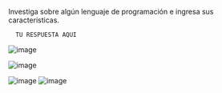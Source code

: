 Investiga sobre algún lenguaje de programación e ingresa sus características.

      TU RESPUESTA AQUI


  
  
  ![image](https://user-images.githubusercontent.com/113804653/193431044-d5c9203f-ac61-4091-9641-090d780948bd.png)
  
  ![image](https://user-images.githubusercontent.com/113804653/193431067-731e4f22-dc71-4f12-bc4b-b5c4ac714550.png)

![image](https://user-images.githubusercontent.com/113804653/193431088-b3d1e6c2-4775-4d0e-9bfc-343daf410278.png)
![image](https://user-images.githubusercontent.com/113804653/193431193-f6c38666-0a97-48db-9694-a0d69ef2179a.png)
